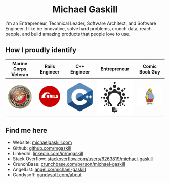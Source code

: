 # <div align="center">Michael Gaskill</div>
I'm an Entrepreneur, Technical Leader, Software Architect, and Software Engineer.  I like be innovative, solve hard problems, crunch data, reach people, and build amazing products that people love to use.

## How I proudly identify
| Marine Corps Veteran | Rails Engineer | C++ Engineer | Entrepreneur | Comic Book Guy |
| ------------------- | -------------- | ------------ | ------------ | ---------- |
| ![USMC logo](usmc.png) | ![Ruby on Rails logo](rails.png) | ![C++ logo](cpp.png) | ![Entrepreneur](entrepreneur.png) | ![Comic Book Guy](comic-book-guy.png) |

## Find me here
* Website: [michaelgaskill.com](http://michaelgaskill.com)
* Github: [github.com/mgaskill](https://github.com/mgaskill)
* LinkedIn: [linkedin.com/in/mgaskill](https://www.linkedin.com/in/mgaskill)
* Stack Overflow: [stackoverflow.com/users/6263819/michael-gaskill](http://stackoverflow.com/users/6263819/michael-gaskill)
* CrunchBase: [crunchbase.com/person/michael-gaskill](https://www.crunchbase.com/person/michael-gaskill)
* AngelList: [angel.co/michael-gaskill](https://angel.co/michael-gaskill)
* Gandysoft: [gandysoft.com/about](https://gandysoft.com/about)
